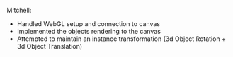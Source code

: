 Mitchell:

- Handled WebGL setup and connection to canvas
- Implemented the objects rendering to the canvas
- Attempted to maintain an instance transformation (3d Object Rotation + 3d Object Translation)
